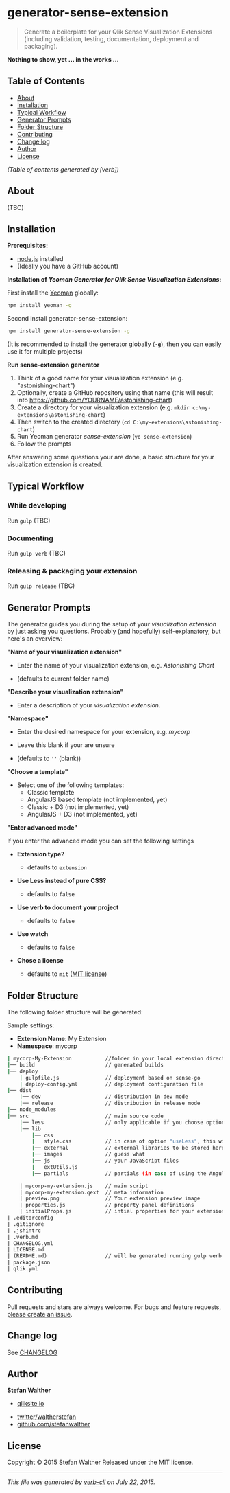# generator-sense-extension

> Generate a boilerplate for your Qlik Sense Visualization Extensions (including validation, testing, documentation, deployment and packaging).

**Nothing to show, yet ... in the works ...**

## Table of Contents

<!-- toc -->

* [About](#about)
* [Installation](#installation)
* [Typical Workflow](#typical-workflow)
* [Generator Prompts](#generator-prompts)
* [Folder Structure](#folder-structure)
* [Contributing](#contributing)
* [Change log](#change-log)
* [Author](#author)
* [License](#license)

_(Table of contents generated by [verb])_

<!-- tocstop -->

## About

(TBC)

## Installation

**Prerequisites:**

* [node.js](https://nodejs.org/) installed
* (Ideally you have a GitHub account)

**Installation of _Yeoman Generator for Qlik Sense Visualization Extensions_:**

First install the [Yeoman](http://yeoman.io/) globally:

```bash
npm install yeoman -g
```

Second install generator-sense-extension:

```bash
npm install generator-sense-extension -g
```

(It is recommended to install the generator globally (**`-g`**), then you can easily use it for multiple projects)

**Run sense-extension generator**

1. Think of a good name for your visualization extension (e.g. "astonishing-chart")
2. Optionally, create a GitHub repository using that name (this will result into https://github.com/YOURNAME/astonishing-chart)
3. Create a directory for your visualization extension (e.g. `mkdir c:\my-extensions\astonishing-chart`)
4. Then switch to the created directory (`cd C:\my-extensions\astonishing-chart`)
5. Run Yeoman generator _sense-extension_ (`yo sense-extension`)
6. Follow the prompts

After answering some questions your are done, a basic structure for your visualization extension is created.

## Typical Workflow

### While developing

Run `gulp`
(TBC)

### Documenting

Run `gulp verb`
(TBC)

### Releasing & packaging your extension

Run `gulp release`
(TBC)

## Generator Prompts

The generator guides you during the setup of your _visualization extension_ by just asking you questions.
Probably (and hopefully) self-explanatory, but here's an overview:

**"Name of your visualization extension"**

* Enter the name of your visualization extension, e.g. _Astonishing Chart_

* (defaults to current folder name)

**"Describe your visualization extension"**

* Enter a description of your _visualization extension_.

**"Namespace"**

* Enter the desired namespace for your extension, e.g. _mycorp_

* Leave this blank if your are unsure
* (defaults to `''` (blank))

**"Choose a template"**

* Select one of the following templates:
  - Classic template
  - AngularJS based template (not implemented, yet)
  - Classic + D3 (not implemented, yet)
  - AngularJS + D3 (not implemented, yet)

**"Enter advanced mode"**

If you enter the advanced mode you can set the following settings

* **Extension type?**

  - defaults to `extension`

* **Use Less instead of pure CSS?**

  - defaults to `false`

* **Use verb to document your project**

  - defaults to `false`

* **Use watch**

  - defaults to `false`
* **Chose a license**

  - defaults to `mit` ([MIT license](http://opensource.org/licenses/MIT))

## Folder Structure

The following folder structure will be generated:

Sample settings:

* **Extension Name**: My Extension
* **Namespace**: mycorp

```bash
| mycorp-My-Extension           //folder in your local extension directory
|── build                       // generated builds
|── deploy
    | gulpfile.js               // deployment based on sense-go
    | deploy-config.yml         // deployment configuration file
|── dist
    |── dev                     // distribution in dev mode
    |── release                 // distribution in release mode
|── node_modules
|── src                         // main source code
    |── less                    // only applicable if you choose option "useLess"
    |── lib
        |── css
        |   style.css           // in case of option "useLess", this will be generated
        |── external            // external libraries to be stored here
        |── images              // guess what
        |── js                  // your JavaScript files
        |   extUtils.js
        |── partials            // partials (in case of using the AngularJS approach)

    | mycorp-my-extension.js    // main script
    | mycorp-my-extension.qext  // meta information
    | preview.png               // Your extension preview image
    | properties.js             // property panel definitions
    | initialProps.js           // intial properties for your extension
| .editorconfig
| .gitignore
| .jshintrc
| .verb.md
| CHANGELOG.yml
| LICENSE.md
| (README.md)                   // will be generated running gulp verb
| package.json
| qlik.yml
```

## Contributing

Pull requests and stars are always welcome. For bugs and feature requests, [please create an issue](https://github.com/stefanwalther/generator-sense-extension/issues/new).

## Change log

See [CHANGELOG](CHANGELOG.yml)

## Author

**Stefan Walther**

+ [qliksite.io](http://qliksite.io)
* [twitter/waltherstefan](http://twitter.com/waltherstefan)
* [github.com/stefanwalther](http://github.com/stefanwalther)

## License

Copyright © 2015 Stefan Walther
Released under the MIT license.

***

_This file was generated by [verb-cli](https://github.com/assemble/verb-cli) on July 22, 2015._